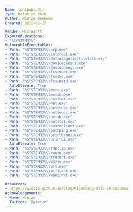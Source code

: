 ```yaml
---
Name: iphlpapi.dll
Type: Relative Path
Author: Wietze Beukema
Created: 2021-02-27

Vendor: Microsoft
ExpectedLocations:
- "%SYSTEM32%"
VulnerableExecutables:
- Path: "%SYSTEM32%\\arp.exe"
- Path: "%SYSTEM32%\\colorcpl.exe"
- Path: "%SYSTEM32%\\datausagelivetiletask.exe"
- Path: "%SYSTEM32%\\devicecensus.exe"
- Path: "%SYSTEM32%\\dnscacheugc.exe"
- Path: "%SYSTEM32%\\fxscover.exe"
- Path: "%SYSTEM32%\\fxssvc.exe"
- Path: "%SYSTEM32%\\fxsunatd.exe"
  AutoElevate: True
- Path: "%SYSTEM32%\\msra.exe"
- Path: "%SYSTEM32%\\mstsc.exe"
- Path: "%SYSTEM32%\\nbtstat.exe"
- Path: "%SYSTEM32%\\net.exe"
- Path: "%SYSTEM32%\\netbtugc.exe"
- Path: "%SYSTEM32%\\netiougc.exe"
- Path: "%SYSTEM32%\\netsh.exe"
- Path: "%SYSTEM32%\\netstat.exe"
- Path: "%SYSTEM32%\\omadmclient.exe"
- Path: "%SYSTEM32%\\pathping.exe"
- Path: "%SYSTEM32%\\printbrmui.exe"
- Path: "%SYSTEM32%\\printui.exe"
  AutoElevate: True
- Path: "%SYSTEM32%\\rdpclip.exe"
- Path: "%SYSTEM32%\\route.exe"
- Path: "%SYSTEM32%\\tracert.exe"
- Path: "%SYSTEM32%\\w32tm.exe"
- Path: "%SYSTEM32%\\wfs.exe"
- Path: "%SYSTEM32%\\wifitask.exe"
- Path: "%SYSTEM32%\\wpnpinst.exe"

Resources:
- https://wietze.github.io/blog/hijacking-dlls-in-windows
Acknowledgements:
- Name: Wietze
  Twitter: "@wietze"
---
```

